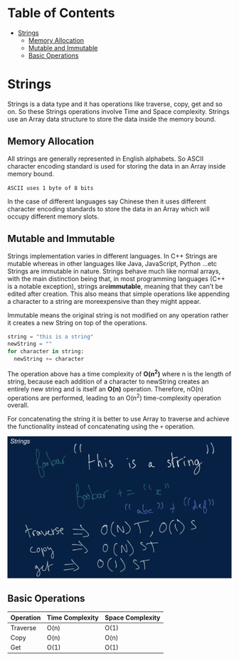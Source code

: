 Table of Contents
=================

   * [Strings](#strings)
      * [Memory Allocation](#memory-allocation)
      * [Mutable and Immutable](#mutable-and-immutable)
      * [Basic Operations](#basic-operations)
      
# Strings

Strings is a data type and it has operations like traverse, copy, get and so on. So these Strings operations involve Time and Space complexity. 
Strings use an Array data structure to store the data inside the memory bound.

## Memory Allocation

All strings are generally represented in English alphabets. So ASCII character encoding standard is used for storing the data in an Array inside memory bound.

```ASCII uses 1 byte of 8 bits```

In the case of different languages say Chinese then it uses different character encoding standards to store the data in an Array which will occupy different memory slots.

## Mutable and Immutable

Strings implementation varies in different languages. In C++ Strings are mutable whereas in other languages like Java, JavaScript, Python ...etc Strings are immutable in nature. Strings behave much like normal arrays, with the main distinction being that, in most programming languages (C++ is a notable exception), strings are<b>immutable</b>, meaning that they can't be edited after creation. This also means that simple operations like appending a character to a string are moreexpensive than they might appear.

Immutable means the original string is not modified on any operation rather it creates a new String on top of the operations.

```py
string = "this is a string"
newString = ""
for character in string: 
  newString += character
```

 The operation above has a time complexity of <b>O(n<sup>2</sup>)</b> where n is the length of <span>string</span>, because each addition of a character to <span>newString</span> creates an entirely new string and is itself an <b>O(n)</b> operation. Therefore, nO(n) operations are performed, leading to an O(n<sup>2</sup>) time-complexity operation overall.

For concatenating the string it is better to use Array to traverse and achieve the functionality instead of concatenating using the `+` operation.

![Strings](images/Strings/Strings.png "Strings")
## Basic Operations
| Operation | Time Complexity | Space Complexity |
| ------------- | ------------- |------------- |
| Traverse | O(n) | O(1) |
| Copy | O(n) | O(n) |
| Get | O(1) | O(1) |
